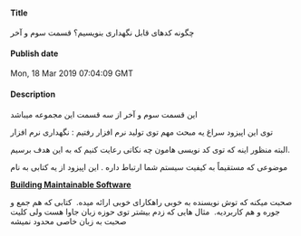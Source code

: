 #### Title
چگونه کدهای قابل نگهداری بنویسیم؟ قسمت سوم و آخر
#### Publish date
Mon, 18 Mar 2019 07:04:09 GMT
#### Description
<p>این قسمت سوم و آخر از سه قسمت این مجموعه میباشد</p>
<p>توی این اپیزود سراغ یه مبحث مهم توی تولید نرم افزار رفتیم : نگهداری نرم افزار</p>
<p>البته منظور اینه که توی کد نویسی هامون چه نکاتی رعایت کنیم که به این هدف برسیم.</p>
<p>موضوعی که مستقیماً به کیفیت سیستم شما ارتباط داره . این اپیزود از یه کتابی به نام&nbsp;</p>
<p><a href="http://shop.oreilly.com/product/0636920049159.do" target="_blank"><strong>Building Maintainable Software</strong></a></p>
<p>صحبت میکنه که توش نویسنده به خوبی راهکارای خوبی ارائه میده. &nbsp;کتابی که هم جمع و جوره و هم کاربردیه. &nbsp;مثال هایی که زدم بیشتر توی حوزه زبان جاوا هست ولی کلیت صحبت به زبان خاصی محدود نمیشه</p>

